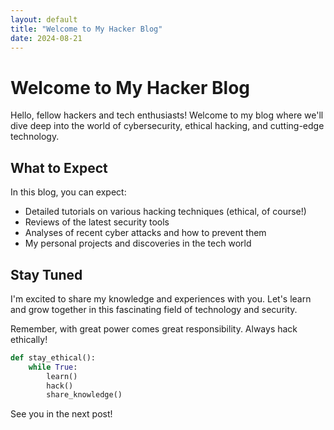 ```yaml
---
layout: default
title: "Welcome to My Hacker Blog"
date: 2024-08-21
---
```


# Welcome to My Hacker Blog

Hello, fellow hackers and tech enthusiasts! Welcome to my blog where we'll dive deep into the world of cybersecurity, ethical hacking, and cutting-edge technology.

## What to Expect

In this blog, you can expect:

- Detailed tutorials on various hacking techniques (ethical, of course!)
- Reviews of the latest security tools
- Analyses of recent cyber attacks and how to prevent them
- My personal projects and discoveries in the tech world

## Stay Tuned

I'm excited to share my knowledge and experiences with you. Let's learn and grow together in this fascinating field of technology and security.

Remember, with great power comes great responsibility. Always hack ethically!

```python
def stay_ethical():
    while True:
        learn()
        hack()
        share_knowledge()
```

See you in the next post!